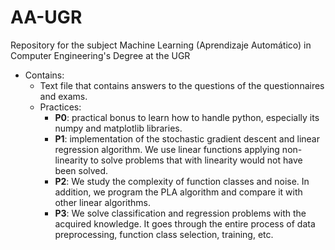 # AA-UGR
Repository for the subject Machine Learning (Aprendizaje Automático) in Computer Engineering's Degree at the UGR

- Contains:
  - Text file that contains answers to the questions of the questionnaires and exams.
  - Practices:
    - **P0**: practical bonus to learn how to handle python, especially its numpy and matplotlib libraries.
    - **P1**: implementation of the stochastic gradient descent and linear regression algorithm. We use linear functions applying non-linearity to solve problems that with linearity would not have been solved.
    - **P2**: We study the complexity of function classes and noise. In addition, we program the PLA algorithm and compare it with other linear algorithms.
    - **P3**: We solve classification and regression problems with the acquired knowledge. It goes through the entire process of data preprocessing, function class selection, training, etc.
